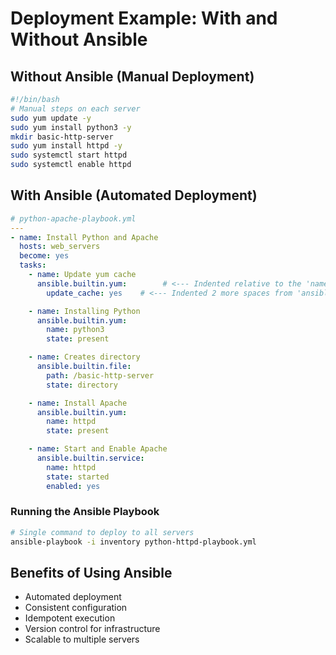 # Deployment Example: With and Without Ansible

## Without Ansible (Manual Deployment)
```bash
#!/bin/bash
# Manual steps on each server
sudo yum update -y
sudo yum install python3 -y
mkdir basic-http-server
sudo yum install httpd -y
sudo systemctl start httpd
sudo systemctl enable httpd
```

## With Ansible (Automated Deployment)
```yaml
# python-apache-playbook.yml
---
- name: Install Python and Apache
  hosts: web_servers
  become: yes
  tasks:
    - name: Update yum cache
      ansible.builtin.yum:        # <--- Indented relative to the 'name' above
        update_cache: yes    # <--- Indented 2 more spaces from 'ansible.builtin.yum'

    - name: Installing Python
      ansible.builtin.yum:
        name: python3
        state: present

    - name: Creates directory
      ansible.builtin.file:
        path: /basic-http-server
        state: directory

    - name: Install Apache
      ansible.builtin.yum:
        name: httpd
        state: present

    - name: Start and Enable Apache
      ansible.builtin.service:
        name: httpd
        state: started
        enabled: yes
```

### Running the Ansible Playbook
```bash
# Single command to deploy to all servers
ansible-playbook -i inventory python-httpd-playbook.yml
```

## Benefits of Using Ansible
- Automated deployment
- Consistent configuration
- Idempotent execution
- Version control for infrastructure
- Scalable to multiple servers
